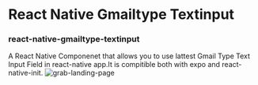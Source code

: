 # React Native Gmailtype Textinput 
### react-native-gmailtype-textinput
A React Native Componenet that allows you to use lattest Gmail Type Text Input Field in react-native app.It is compitible both 
with expo and react-native-init.
![grab-landing-page](https://github.com/winnie1312/grab/blob/master/grab-landingpage-winnie.gif)

